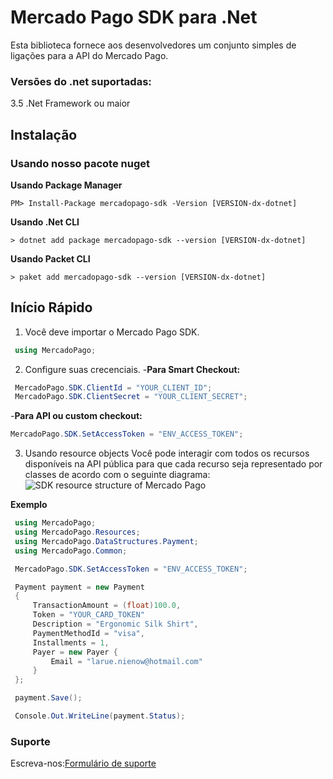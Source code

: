 
# Mercado Pago SDK para .Net


Esta biblioteca fornece aos desenvolvedores um conjunto simples de ligações para a API do Mercado Pago.

### Versões do .net suportadas:
3.5 .Net Framework ou maior

## Instalação

### Usando nosso pacote nuget

**Usando Package Manager**

`PM> Install-Package mercadopago-sdk -Version [VERSION-dx-dotnet]`

**Usando .Net CLI**

`> dotnet add package mercadopago-sdk --version [VERSION-dx-dotnet]`

**Usando Packet CLI**

`> paket add mercadopago-sdk --version [VERSION-dx-dotnet]`

## Início Rápido

1. Você deve importar o Mercado Pago SDK.

```csharp
 using MercadoPago;
```

2. Configure suas crecenciais.
-**Para Smart Checkout:**

```csharp
 MercadoPago.SDK.ClientId = "YOUR_CLIENT_ID";
 MercadoPago.SDK.ClientSecret = "YOUR_CLIENT_SECRET";
```

-**Para API ou custom checkout:**

```csharp
MercadoPago.SDK.SetAccessToken = "ENV_ACCESS_TOKEN";
```

3. Usando resource objects
Você pode interagir com todos os recursos disponíveis na API pública para que cada recurso seja representado por classes de acordo com o seguinte diagrama:
![SDK resource structure of Mercado Pago](https://user-images.githubusercontent.com/864790/34393059-9acad058-eb2e-11e7-9987-494eaf19d109.png)

**Exemplo**

```csharp
 using MercadoPago;
 using MercadoPago.Resources;
 using MercadoPago.DataStructures.Payment;
 using MercadoPago.Common;

 MercadoPago.SDK.SetAccessToken = "ENV_ACCESS_TOKEN";

 Payment payment = new Payment
 {
     TransactionAmount = (float)100.0,
     Token = "YOUR_CARD_TOKEN"
     Description = "Ergonomic Silk Shirt",
     PaymentMethodId = "visa",
     Installments = 1,
     Payer = new Payer {
         Email = "larue.nienow@hotmail.com"
     }
 };

 payment.Save();

 Console.Out.WriteLine(payment.Status);
```

### Suporte

Escreva-nos:[Formulário de suporte](/support)
